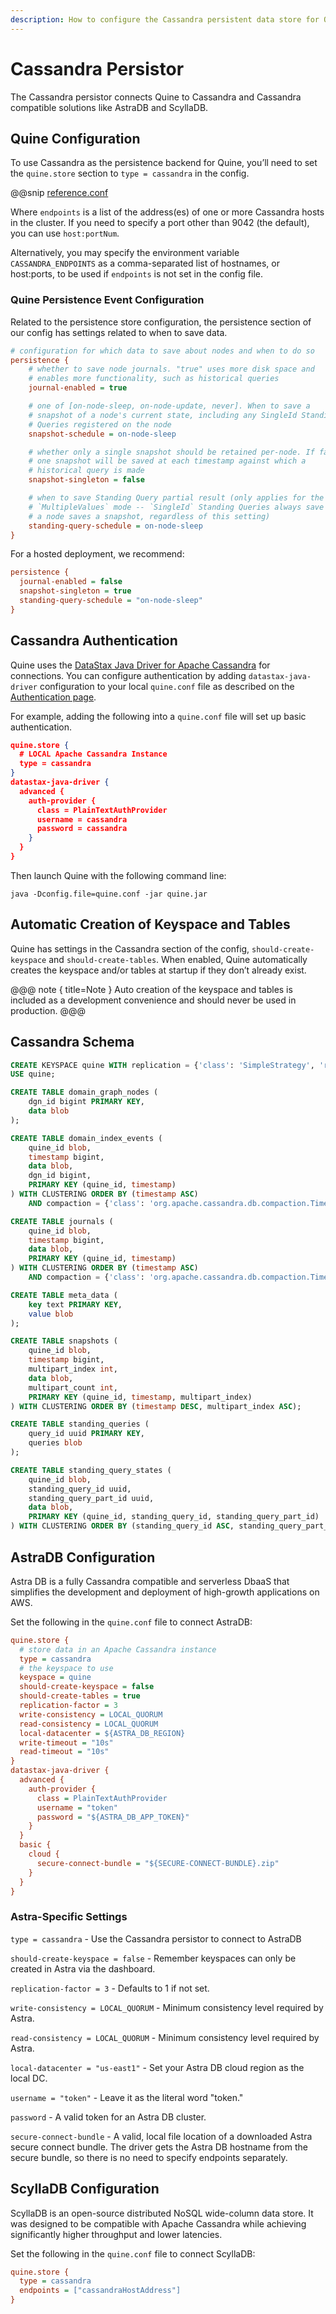 ```yaml
---
description: How to configure the Cassandra persistent data store for Quine
---
```

# Cassandra Persistor

The Cassandra persistor connects Quine to Cassandra and Cassandra compatible solutions like AstraDB and ScyllaDB.

## Quine Configuration

To use Cassandra as the persistence backend for Quine, you’ll need to set the `quine.store` section to `type = cassandra` in the config.

@@snip [reference.conf]($quine$/src/test/resources/documented_cassandra_config.conf)

Where `endpoints` is a list of the address(es) of one or more Cassandra hosts in the cluster. If you need to specify a port other than 9042 (the default), you can use `host:portNum`.

Alternatively, you may specify the environment variable `CASSANDRA_ENDPOINTS` as a comma-separated list of hostnames, or host:ports, to be used if `endpoints` is not set in the config file.

### Quine Persistence Event Configuration

Related to the persistence store configuration, the persistence section of our config has settings related to when to save data.

``` ini
# configuration for which data to save about nodes and when to do so
persistence {
    # whether to save node journals. "true" uses more disk space and
    # enables more functionality, such as historical queries
    journal-enabled = true

    # one of [on-node-sleep, on-node-update, never]. When to save a
    # snapshot of a node's current state, including any SingleId Standing
    # Queries registered on the node
    snapshot-schedule = on-node-sleep

    # whether only a single snapshot should be retained per-node. If false,
    # one snapshot will be saved at each timestamp against which a
    # historical query is made
    snapshot-singleton = false

    # when to save Standing Query partial result (only applies for the
    # `MultipleValues` mode -- `SingleId` Standing Queries always save when
    # a node saves a snapshot, regardless of this setting)
    standing-query-schedule = on-node-sleep
}
```

For a hosted deployment, we recommend:

``` ini
persistence {
  journal-enabled = false
  snapshot-singleton = true
  standing-query-schedule = "on-node-sleep"
}
```

## Cassandra Authentication

Quine uses the [DataStax Java Driver for Apache Cassandra](https://mvnrepository.com/artifact/com.datastax.oss/java-driver-core/4.15.0) for connections. You can configure authentication by adding `datastax-java-driver` configuration to your local `quine.conf` file as described on the [Authentication page](https://docs.datastax.com/en/developer/java-driver/4.14/manual/core/authentication/).

For example, adding the following into a `quine.conf` file will set up basic authentication.

``` json
quine.store {
  # LOCAL Apache Cassandra Instance
  type = cassandra
}
datastax-java-driver {
  advanced {
    auth-provider {
      class = PlainTextAuthProvider
      username = cassandra
      password = cassandra
    }
  }
}
```

Then launch Quine with the following command line:

```shell
java -Dconfig.file=quine.conf -jar quine.jar
```

## Automatic Creation of Keyspace and Tables

Quine has settings in the Cassandra section of the config, `should-create-keyspace` and `should-create-tables`. When enabled, Quine automatically creates the keyspace and/or tables at startup if they don’t already exist.

@@@ note { title=Note }
Auto creation of the keyspace and tables is included as a development convenience and should never be used in production.
@@@



## Cassandra Schema

``` sql
CREATE KEYSPACE quine WITH replication = {'class': 'SimpleStrategy', 'replication_factor': '1'};
USE quine;

CREATE TABLE domain_graph_nodes (
    dgn_id bigint PRIMARY KEY,
    data blob
);

CREATE TABLE domain_index_events (
    quine_id blob,
    timestamp bigint,
    data blob,
    dgn_id bigint,
    PRIMARY KEY (quine_id, timestamp)
) WITH CLUSTERING ORDER BY (timestamp ASC)
    AND compaction = {'class': 'org.apache.cassandra.db.compaction.TimeWindowCompactionStrategy'};

CREATE TABLE journals (
    quine_id blob,
    timestamp bigint,
    data blob,
    PRIMARY KEY (quine_id, timestamp)
) WITH CLUSTERING ORDER BY (timestamp ASC)
    AND compaction = {'class': 'org.apache.cassandra.db.compaction.TimeWindowCompactionStrategy'};

CREATE TABLE meta_data (
    key text PRIMARY KEY,
    value blob
);

CREATE TABLE snapshots (
    quine_id blob,
    timestamp bigint,
    multipart_index int,
    data blob,
    multipart_count int,
    PRIMARY KEY (quine_id, timestamp, multipart_index)
) WITH CLUSTERING ORDER BY (timestamp DESC, multipart_index ASC);

CREATE TABLE standing_queries (
    query_id uuid PRIMARY KEY,
    queries blob
);

CREATE TABLE standing_query_states (
    quine_id blob,
    standing_query_id uuid,
    standing_query_part_id uuid,
    data blob,
    PRIMARY KEY (quine_id, standing_query_id, standing_query_part_id)
) WITH CLUSTERING ORDER BY (standing_query_id ASC, standing_query_part_id ASC);
```

## AstraDB Configuration

Astra DB is a fully Cassandra compatible and serverless DbaaS that simplifies the development and deployment of high-growth applications on AWS.

Set the following in the `quine.conf` file to connect AstraDB:

``` ini
quine.store {
  # store data in an Apache Cassandra instance
  type = cassandra
  # the keyspace to use
  keyspace = quine
  should-create-keyspace = false
  should-create-tables = true
  replication-factor = 3
  write-consistency = LOCAL_QUORUM
  read-consistency = LOCAL_QUORUM
  local-datacenter = ${ASTRA_DB_REGION}
  write-timeout = "10s"
  read-timeout = "10s"
}
datastax-java-driver {
  advanced {
    auth-provider {
      class = PlainTextAuthProvider
      username = "token"
      password = "${ASTRA_DB_APP_TOKEN}"
    }
  }
  basic {
    cloud {
      secure-connect-bundle = "${SECURE-CONNECT-BUNDLE}.zip"
    }
  }
}
```

### Astra-Specific Settings

`type = cassandra` - Use the Cassandra persistor to connect to AstraDB

`should-create-keyspace = false` - Remember keyspaces can only be created in Astra via the dashboard.

`replication-factor = 3` - Defaults to 1 if not set.

`write-consistency = LOCAL_QUORUM` - Minimum consistency level required by Astra.

`read-consistency = LOCAL_QUORUM` - Minimum consistency level required by Astra.

`local-datacenter = "us-east1"` - Set your Astra DB cloud region as the local DC.

`username = "token"` - Leave it as the literal word "token."

`password` - A valid token for an Astra DB cluster.

`secure-connect-bundle` - A valid, local file location of a downloaded Astra secure connect bundle. The driver gets the Astra DB hostname from the secure bundle, so there is no need to specify endpoints separately.

## ScyllaDB Configuration

ScyllaDB is an open-source distributed NoSQL wide-column data store. It was designed to be compatible with Apache Cassandra while achieving significantly higher throughput and lower latencies.

Set the following in the `quine.conf` file to connect ScyllaDB:

``` ini
quine.store {
  type = cassandra
  endpoints = ["cassandraHostAddress"]
}
```

